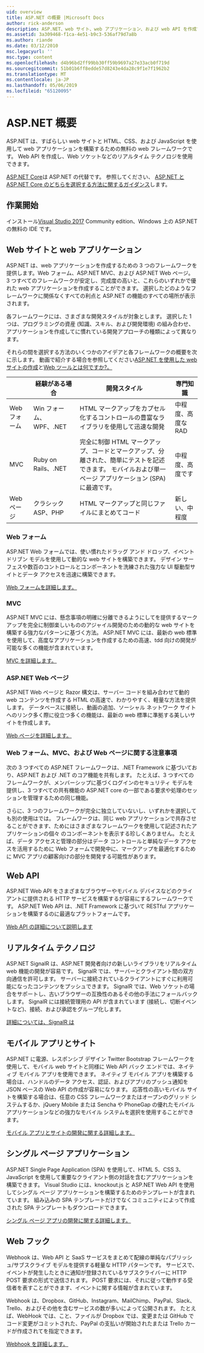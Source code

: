 ```yaml
---
uid: overview
title: ASP.NET の概要 |Microsoft Docs
author: rick-anderson
description: ASP.NET、web サイト、web アプリケーション、および web API を作成するための無償のフレームワークを紹介します。
ms.assetid: 3a309468-f1ca-4e51-b9c3-536af79d7a8b
ms.author: riande
ms.date: 03/12/2010
msc.legacyurl: ''
msc.type: content
ms.openlocfilehash: d4b96bd2ff99bb30ff59b9697a27e33acb0f719d
ms.sourcegitcommit: 51b01b6ff8edde57d8243e4da28c9f1e7f1962b2
ms.translationtype: MT
ms.contentlocale: ja-JP
ms.lasthandoff: 05/06/2019
ms.locfileid: "65120095"
---
```

# <a name="aspnet-overview"></a>ASP.NET 概要

ASP.NET は、すばらしい web サイトと HTML、CSS、および JavaScript を使用して web アプリケーションを構築するための無料の web フレームワークです。 Web API を作成し、Web ソケットなどのリアルタイム テクノロジを使用できます。

[ASP.NET Core](https://docs.microsoft.com/aspnet/core/)は ASP.NET の代替です。  参照してください、 [ASP.NET と ASP.NET Core のどちらを選択する方法に関するガイダンス](https://docs.microsoft.com/aspnet/core/choose-aspnet-framework)します。

## <a name="get-started"></a>作業開始

インストール[Visual Studio 2017](https://visualstudio.microsoft.com/downloads/?utm_medium=microsoft&utm_source=docs.microsoft.com&utm_campaign=button+cta&utm_content=download+vs2017) Community edition、Windows 上の ASP.NET の無料の IDE です。

## <a name="websites-and-web-applications"></a>Web サイトと web アプリケーション

 ASP.NET は、web アプリケーションを作成するための 3 つのフレームワークを提供します。Web フォーム、ASP.NET MVC、および ASP.NET Web ページ。 3 つすべてのフレームワークが安定し、完成度の高いと、これらのいずれかで優れた web アプリケーションを作成することができます。 選択したどのようなフレームワークに関係なくすべての利点と ASP.NET の機能のすべての場所が表示されます。

各フレームワークには、さまざまな開発スタイルが対象とします。 選択した 1 つは、プログラミングの資産 (知識、スキル、および開発環境) の組み合わせ、アプリケーションを作成してに慣れている開発アプローチの種類によって異なります。

それらの間を選択する方法のいくつかのアイデアと各フレームワークの概要を次に示します。 動画で紹介する場合を参照してください[ASP.NET を使用した web サイトの作成](https://channel9.msdn.com/Blogs/ASP-NET-Site-Videos/Making-Websites-with-ASPNET)と[Web ツールとは何ですか?。](https://channel9.msdn.com/Blogs/ASP-NET-Site-Videos/what-is-web-tools)

|   | 経験がある場合 | 開発スタイル | 専門知識 |
|-----------|----------------------|-----------------------------------------------------|----------------|
| Web フォーム | Win フォーム、WPF、.NET | HTML マークアップをカプセル化するコントロールの豊富なライブラリを使用して迅速な開発 | 中程度、高度な RAD |
| MVC       | Ruby on Rails、.NET  | 完全に制御 HTML マークアップ、コードとマークアップ、分離された、簡単にテストを記述できます。 モバイルおよび単一ページ アプリケーション (SPA) に最適です。 | 中程度、高度です |
| Web ページ  | クラシック ASP、PHP     | HTML マークアップと同じファイルにまとめてコード | 新しい、中程度 |

### <a name="web-forms"></a>Web フォーム

ASP.NET Web フォームでは、使い慣れたドラッグ アンド ドロップ、イベント ドリブン モデルを使用して動的な web サイトを構築できます。 デザイン サーフェスや数百のコントロールとコンポーネントを洗練された強力な UI 駆動型サイトとデータ アクセスを迅速に構築できます。

[Web フォームを詳細します。](web-forms/index.md)

### <a name="mvc"></a>MVC

ASP.NET MVC には、懸念事項の明確に分離できるようにしてを提供するマークアップを完全に制御楽しいもののアジャイル開発のための動的な web サイトを構築する強力なパターンに基づく方法。 ASP.NET MVC には、最新の web 標準を使用して、高度なアプリケーションを作成するための高速、tdd 向けの開発が可能な多くの機能が含まれています。

[MVC を詳細します。](mvc/index.md)

### <a name="aspnet-web-pages"></a>ASP.NET Web ページ

ASP.NET Web ページと Razor 構文は、サーバー コードを組み合わせて動的 web コンテンツを作成する HTML の高速で、わかりやすく、軽量な方法を提供します。 データベースに接続し、動画の追加、ソーシャル ネットワーク サイトへのリンク多く際に役立つ多くの機能は、最新の web 標準に準拠する美しいサイトを作成します。

[Web ページを詳細します。](web-pages/index.md)

### <a name="notes-about-web-forms-mvc-and-web-pages"></a>Web フォーム、MVC、および Web ページに関する注意事項

次の 3 つすべての ASP.NET フレームワークは、.NET Framework に基づいており、ASP.NET および .NET のコア機能を共有します。 たとえば、3 つすべてのフレームワークが、メンバーシップに基づくログインのセキュリティ モデルを提供し、3 つすべての共有機能の ASP.NET core の一部である要求や処理のセッションを管理するための同じ機能。

さらに、3 つのフレームワークが完全に独立していないし、いずれかを選択しても別の使用はでは。 フレームワークは、同じ web アプリケーションで共存させることができます、ためにはさまざまなフレームワークを使用して記述されたアプリケーションの個々 のコンポーネントを表示する珍しくありません。 たとえば、データ アクセスと管理の部分はデータ コントロールと単純なデータ アクセスを活用するために Web フォームで開発中に、マークアップを最適化するために MVC アプリの顧客向けの部分を開発する可能性があります。

## <a name="web-apis"></a>Web API

ASP.NET Web API をさまざまなブラウザーやモバイル デバイスなどのクライアントに提供される HTTP サービスを構築するが容易にするフレームワークです。 ASP.NET Web API は、.NET Framework に基づいて RESTful アプリケーションを構築するのに最適なプラットフォームです。

[Web API の詳細について説明します](web-api/index.md)

<!-- Put first under Web API TOC:  Watch video (9 minutes) https://channel9.msdn.com/Blogs/ASP-NET-Site-Videos/services-and-aspnet -->

## <a name="real-time-technologies"></a>リアルタイム テクノロジ

ASP.NET SignalR は、ASP.NET 開発者向けの新しいライブラリをリアルタイム web 機能の開発が容易です。 SignalR では、サーバーとクライアント間の双方向通信を許可します。 サーバーに接続されているクライアントにすぐに利用可能になったコンテンツをプッシュできます。 SignalR では、Web ソケットの場合をサポートし、古いブラウザーの互換性のあるその他の手法にフォールバックします。 SignalR には接続管理用の API が含まれています (接続し、切断イベントなど)、接続、および承認をグループ化します。

[詳細については、SignalR は](signalr/index.md)

<!-- Put first under SignalR TOC:  Watch video (6 minutes) https://channel9.msdn.com/Blogs/ASP-NET-Site-Videos/signalr-and-the-real-time-web -->

## <a name="mobile-apps-and-sites"></a>モバイル アプリとサイト

ASP.NET に電源、レスポンシブ デザイン Twitter Bootstrap フレームワークを使用して、モバイル web サイトと同様に Web API バック エンドでは、ネイティブ モバイル アプリを使用できます。 ネイティブ モバイル アプリを構築する場合は、ハンドルのデータ アクセス、認証、およびアプリのプッシュ通知を JSON ベースの Web API の作成が容易になります。 応答性の高いモバイル サイトを構築する場合は、任意の CSS フレームワークまたはオープンのグリッド システムするか、jQuery Mobile または Sencha や PhoneGap の優れたモバイル アプリケーションなどの強力なモバイル システムを選択を使用することができます。

[モバイル アプリとサイトの開発に関する詳細します。](mobile/index.md)

<!-- Put first under mobile TOC:  Watch video (11 minutes) https://channel9.msdn.com/Blogs/ASP-NET-Site-Videos/aspnet-and-mobile -->

## <a name="single-page-applications"></a>シングル ページ アプリケーション

ASP.NET Single Page Application (SPA) を使用して、HTML 5、CSS 3、JavaScript を使用して重要なクライアント側の対話を含むアプリケーションを構築できます。 Visual Studio には、knockout.js と ASP.NET Web API を使用してシングル ページ アプリケーションを構築するためのテンプレートが含まれています。 組み込みの SPA テンプレートだけでなくコミュニティによって作成された SPA テンプレートもダウンロードできます。

[シングル ページ アプリの開発に関する詳細します。](single-page-application/index.md)

## <a name="webhooks"></a>Web フック

Webhook は、Web API と SaaS サービスをまとめて配線の単純なパブリッシュ/サブスクライブ モデルを提供する軽量な HTTP パターンです。 サービスで、イベントが発生したときに通知が登録されているサブスクライバーに HTTP POST 要求の形式で送信されます。 POST 要求には、それに従って動作する受信者を表すことができます、イベントに関する情報が含まれています。

Webhook は、Dropbox、GitHub、Instagram、MailChimp、PayPal、Slack、Trello、およびその他を含むサービスの数が多いによって公開されます。 たとえば、WebHook では、こと、ファイルが Dropbox では、変更または GitHub でコード変更がコミットされた、PayPal の支払いが開始されたまたは Trello カードが作成されてを指定できます。

[Webhook を詳細します。](webhooks/index.md)

<!--
Create Deployment TOC based on https://www.asp.net/aspnet/overview/deployment
Copy deployment content map to MVC, WebForms, Web Pages, Web API sections.
Copy Web Deployment in Enterprise from WebForms to MVC
Move under ASP.NET Best practices
    What not to do in ASP.NET, and what to do instead https://review.docs.microsoft.cus/aspnet/aspnet/overview/web-development-best-practices/what-not-to-do-in-aspnet-and-what-to-do-instead
    Async and await https://channel9.msdn.com/Blogs/ASP-NET-Site-Videos/async-and-await
    Building Real World Cloud Apps with Azure https://review.docs.microsoft.com/aspnet/aspnet/overview/developing-apps-with-windows-azure/building-real-world-cloud-apps-with-windows-azure/introduction
    Hands on Lab: Maintainable Azure Websites: Managing Change and Scale https://review.docs.microsoft.com/aspnet/aspnet/overview/developing-apps-with-windows-azure/maintainable-azure-websites-managing-change-and-scale

-->
